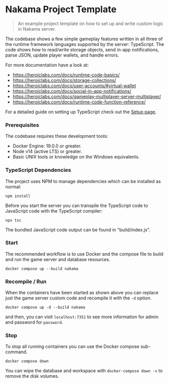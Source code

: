 Nakama Project Template
===

> An example project template on how to set up and write custom logic in Nakama server.

The codebase shows a few simple gameplay features written in all three of the runtime framework languages supported by the server: TypeScript. The code shows how to read/write storage objects, send in-app notifications, parse JSON, update player wallets, and handle errors.

For more documentation have a look at:

* https://heroiclabs.com/docs/runtime-code-basics/
* https://heroiclabs.com/docs/storage-collections/
* https://heroiclabs.com/docs/user-accounts/#virtual-wallet
* https://heroiclabs.com/docs/social-in-app-notifications/
* https://heroiclabs.com/docs/gameplay-multiplayer-server-multiplayer/
* https://heroiclabs.com/docs/runtime-code-function-reference/

For a detailed guide on setting up TypeScript check out the [Setup page](https://heroiclabs.com/docs/runtime-code-typescript-setup/#initialize-the-project).

### Prerequisites

The codebase requires these development tools:

* Docker Engine: 19.0.0 or greater.
* Node v14 (active LTS) or greater.
* Basic UNIX tools or knowledge on the Windows equivalents.

### TypeScript Dependencies

The project uses NPM to manage dependencies which can be installed as normal:

```shell
npm install
```

Before you start the server you can transpile the TypeScript code to JavaScript code with the TypeScript compiler:

```shell
npx tsc
```

The bundled JavaScript code output can be found in "build/index.js".

### Start

The recommended workflow is to use Docker and the compose file to build and run the game server and database resources.

```shell
docker compose up --build nakama
```

### Recompile / Run

When the containers have been started as shown above you can replace just the game server custom code and recompile it with the `-d` option.

```shell
docker compose up -d --build nakama
```
and then, you can visit `localhost:7351` to see more information for admin and password for `password`.
### Stop

To stop all running containers you can use the Docker compose sub-command.

```shell
docker compose down
```

You can wipe the database and workspace with `docker-compose down -v` to remove the disk volumes.